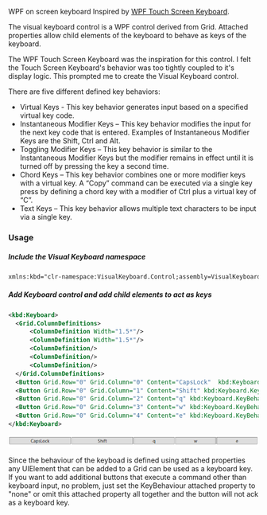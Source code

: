 WPF on screen keyboard
Inspired by [WPF Touch Screen Keyboard](https://github.com/imasm/wpfkb).

The visual keyboard control is a WPF control derived from Grid.  Attached properties allow child elements of the keyboard to behave as keys of the keyboard.

The WPF Touch Screen Keyboard was the inspiration for this control.  I felt the Touch Screen Keyboard's behavior was too tightly coupled to it's display logic.  This prompted me to create the Visual Keyboard control.

There are five different defined key behaviors:

- Virtual Keys - This key behavior generates input based on a specified virtual key code.
- Instantaneous Modifier Keys – This key behavior modifies the input for the next key code that is entered.  Examples of Instantaneous Modifier Keys are the Shift, Ctrl and Alt.
- Toggling Modifier Keys – This key behavior is similar to the Instantaneous Modifier Keys but the modifier remains in effect until it is turned off by pressing the key a second time.
- Chord Keys – This key behavior combines one or more modifier keys with a virtual key. A “Copy” command can be executed via a single key press by defining a chord key with a modifier of Ctrl plus a virtual key of “C”.
- Text Keys – This key behavior allows multiple text characters to be input via a single key.

### Usage
##### Include the Visual Keyboard namespace
```XML
xmlns:kbd="clr-namespace:VisualKeyboard.Control;assembly=VisualKeyboard.Control"
```
##### Add Keyboard control and add child elements to act as keys
```XML
<kbd:Keyboard>
  <Grid.ColumnDefinitions>
      <ColumnDefinition Width="1.5*"/>
      <ColumnDefinition Width="1.5*"/>
      <ColumnDefinition/>
      <ColumnDefinition/>
      <ColumnDefinition/>
  </Grid.ColumnDefinitions>
  <Button Grid.Row="0" Grid.Column="0" Content="CapsLock"  kbd:Keyboard.KeyBehaviour="TogglingModifier" kbd:Keyboard.KeyCode="Capital"/>
  <Button Grid.Row="0" Grid.Column="1" Content="Shift" kbd:Keyboard.KeyBehaviour="InstantaneousModifier" kbd:Keyboard.KeyCode="Shift"/>
  <Button Grid.Row="0" Grid.Column="2" Content="q" kbd:Keyboard.KeyBehaviour="VirtualKey" kbd:Keyboard.KeyCode="VkQ"/>
  <Button Grid.Row="0" Grid.Column="3" Content="w" kbd:Keyboard.KeyBehaviour="VirtualKey" kbd:Keyboard.KeyCode="VkW"/>
  <Button Grid.Row="0" Grid.Column="4" Content="e" kbd:Keyboard.KeyBehaviour="VirtualKey" kbd:Keyboard.KeyCode="VkE"/>
</kbd:Keyboard>
```
![alt text](https://github.com/Donald-Scott/VisualKeyboard/blob/master/VisualKeyboard.Examples/Images/qwe_kbd.png "Sample keyboard")

Since the behaviour of the keyboad is defined using attached properties any UIElement that can be added to a Grid can be used as a keyboard key.  If you want to add additional buttons that execute a command other than keyboard input, no problem, just set the KeyBehaviour attached property to "none" or omit this attached property all together and the button will not ack as a keyboard key.
